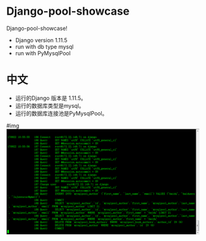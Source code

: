 # Django-pool-showcase



Django-pool-showcase!

  - Django version 1.11.5
  - run with db type mysql
  - run with PyMysqlPool

# 中文

  - 运行的Django 版本是 1.11.5。
  - 运行的数据库类型是mysql。
  - 运行的数据库连接池是PyMysqlPool。

#img
![use dynamic pool](showcase.png)
